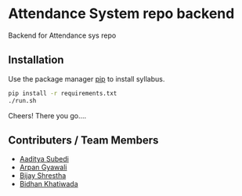 # Attendance System  repo backend 

Backend for Attendance sys repo

## Installation

Use the package manager [pip](https://pip.pypa.io/en/stable/) to install syllabus.

```bash
pip install -r requirements.txt
./run.sh

```
Cheers! There you go....

## Contributers / Team Members

- [Aaditya Subedi](https://github.com/AadityaSubedi)
- [Arpan Gyawali](https://github.com/ArpanGyawali)
- [Bijay Shrestha](https://github.com/Hakudon)
- [Bidhan Khatiwada](https://github.com/Bidhan123)
